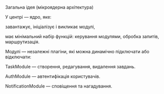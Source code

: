 Загальна ідея (мікроядерна архітектура)

У центрі — ядро, яке:

завантажує, ініціалізує і викликає модулі,

має мінімальний набір функцій: керування модулями, обробка запитів, маршрутизація.

Модулі — незалежні плагіни, які можна динамічно підключати або відключати:

TaskModule — створення, редагування, видалення завдань.

AuthModule — автентифікація користувачів.

NotificationModule — сповіщення та нагадування.
